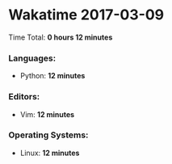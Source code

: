 # Wakatime 2017-03-09

Time Total: **0 hours 12 minutes**

### Languages:
- Python: **12 minutes** 

### Editors:
- Vim: **12 minutes** 

### Operating Systems:
- Linux: **12 minutes** 

